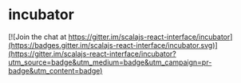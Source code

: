 # incubator

[![Join the chat at https://gitter.im/scalajs-react-interface/incubator](https://badges.gitter.im/scalajs-react-interface/incubator.svg)](https://gitter.im/scalajs-react-interface/incubator?utm_source=badge&utm_medium=badge&utm_campaign=pr-badge&utm_content=badge)